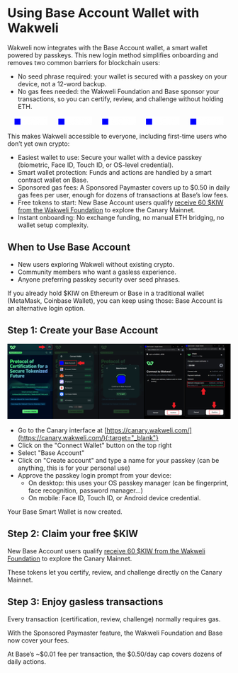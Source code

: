 # Using Base Account Wallet with Wakweli

Wakweli now integrates with the Base Account wallet, a smart wallet powered by passkeys. This new login method simplifies onboarding and removes two common barriers for blockchain users:

* No seed phrase required: your wallet is secured with a passkey on your device, not a 12-word backup.
* No gas fees needed: the Wakweli Foundation and Base sponsor your transactions, so you can certify, review, and challenge without holding ETH.

<center>
<img src="../assets/basebasebase.png" alt="Base" width="15%"/>&nbsp;&nbsp;&nbsp;&nbsp;&nbsp;
<img src="../assets/basebasebase.png" alt="Base Base" width="15%"/>&nbsp;&nbsp;&nbsp;&nbsp;&nbsp;
<img src="../assets/basebasebase.png" alt="Base Base Base" width="15%"/>&nbsp;&nbsp;&nbsp;&nbsp;&nbsp;
<img src="../assets/basebasebase.png" alt="Base Base Base Base" width="15%"/>&nbsp;&nbsp;&nbsp;&nbsp;&nbsp;
<img src="../assets/basebasebase.png" alt="Base Base Base Base Base" width="15%"/>
</center>

This makes Wakweli accessible to everyone, including first-time users who don’t yet own crypto:

* Easiest wallet to use: Secure your wallet with a device passkey (biometric, Face ID, Touch ID, or OS-level credential).
* Smart wallet protection: Funds and actions are handled by a smart contract wallet on Base.
* Sponsored gas fees: A Sponsored Paymaster covers up to $0.50 in daily gas fees per user, enough for dozens of transactions at Base’s low fees.
* Free tokens to start: New Base Account users qualify [receive 60 $KIW from the Wakweli Foundation](faucet.md) to explore the Canary Mainnet.
* Instant onboarding: No exchange funding, no manual ETH bridging, no wallet setup complexity.

## When to Use Base Account

* New users exploring Wakweli without existing crypto.
* Community members who want a gasless experience.
* Anyone preferring passkey security over seed phrases.

If you already hold $KIW on Ethereum or Base in a traditional wallet (MetaMask, Coinbase Wallet), you can keep using those: Base Account is an alternative login option.

## Step 1: Create your Base Account

![Base Account Creation](assets/base-process-arrows.png)

* Go to the Canary interface at [https://canary.wakweli.com/](https://canary.wakweli.com/){:target="_blank"}
* Click on the "Connect Wallet" button on the top right
* Select "Base Account"
* Click on "Create account" and type a name for your passkey (can be anything, this is for your personal use)
* Approve the passkey login prompt from your device:
    * On desktop: this uses your OS passkey manager (can be fingerprint, face recognition, password manager...)
    * On mobile: Face ID, Touch ID, or Android device credential.

Your Base Smart Wallet is now created.

## Step 2: Claim your free $KIW

New Base Account users qualify [receive 60 $KIW from the Wakweli Foundation](faucet.md) to explore the Canary Mainnet.

These tokens let you certify, review, and challenge directly on the Canary Mainnet.

## Step 3: Enjoy gasless transactions

Every transaction (certification, review, challenge) normally requires gas.

With the Sponsored Paymaster feature, the Wakweli Foundation and Base now cover your fees.

At Base’s ~$0.01 fee per transaction, the $0.50/day cap covers dozens of daily actions.
